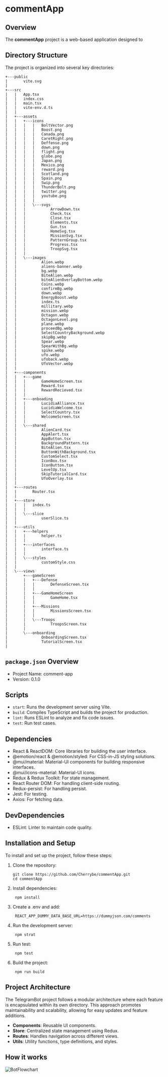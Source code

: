 # commentApp

## Overview

The **commentApp** project is a web-based application designed to 

## Directory Structure

The project is organized into several key directories:

```plaintext
+---public
|       vite.svg
|
+---src
|   |   App.tsx
|   |   index.css
|   |   main.tsx
|   |   vite-env.d.ts
|   |
|   +---assets
|   |   +---icons
|   |   |   |   BoltVector.png
|   |   |   |   Boost.png
|   |   |   |   Canada.png
|   |   |   |   CaretRight.png
|   |   |   |   Deffense.png
|   |   |   |   down.png
|   |   |   |   flight.png
|   |   |   |   globe.png
|   |   |   |   Japan.png
|   |   |   |   Mexico.png
|   |   |   |   reward.png
|   |   |   |   Scotland.png
|   |   |   |   Spain.png
|   |   |   |   Swip.png
|   |   |   |   ThunderBolt.png
|   |   |   |   twitter.png
|   |   |   |   youtube.png
|   |   |   |
|   |   |   \---svgs
|   |   |           ArrowDown.tsx
|   |   |           Check.tsx
|   |   |           Close.tsx
|   |   |           Elements.tsx
|   |   |           Gun.tsx
|   |   |           HomeSvg.tsx
|   |   |           MissionSvg.tsx
|   |   |           PatternGroup.tsx
|   |   |           Progress.tsx
|   |   |           TroopSvg.tsx
|   |   |
|   |   \---images
|   |           Alien.webp
|   |           aliens-banner.webp
|   |           bg.webp
|   |           BiteAlien.webp
|   |           biteAlienOverlayBottom.webp
|   |           Coins.webp
|   |           confirmBg.webp
|   |           down.webp
|   |           EnergyBoost.webp
|   |           index.ts
|   |           millitary.webp
|   |           mission.webp
|   |           Octagon.webp
|   |           OctagonLevel.png
|   |           plane.webp
|   |           proceedBg.webp
|   |           SelectCountryBackground.webp
|   |           skipBg.webp
|   |           Spear.webp
|   |           SpearWithBg.webp
|   |           spike.webp
|   |           ufo.webp
|   |           ufoback.webp
|   |           UfoVector.webp
|   |
|   +---components
|   |   +---game
|   |   |       GameHomeScreen.tsx
|   |   |       Reward.tsx
|   |   |       RewardRecieved.tsx
|   |   |
|   |   +---onboading
|   |   |       LucidiaAlliance.tsx
|   |   |       LucidiaWelcome.tsx
|   |   |       SelectCountry.tsx
|   |   |       WelcomeScreen.tsx
|   |   |
|   |   \---shared
|   |           AlienCard.tsx
|   |           AppAlert.tsx
|   |           AppButton.tsx
|   |           BackgroundPattern.tsx
|   |           BiteAlien.tsx
|   |           ButtonWithBackground.tsx
|   |           CustomSelect.tsx
|   |           IconBox.tsx
|   |           IconButton.tsx
|   |           LevelUp.tsx
|   |           SkipTutorialCard.tsx
|   |           UfoOverlay.tsx
|   |
|   +---routes
|   |       Router.tsx
|   |       
|   +---store
|   |   |   index.ts
|   |   |
|   |   \---slice
|   |           userSlice.ts
|   |
|   +---utils
|   |   +---helpers
|   |   |       helper.ts
|   |   |
|   |   +---interfaces
|   |   |       interface.ts
|   |   |
|   |   \---styles
|   |           customStyle.css
|   |
|   \---views
|       +---gameScreen
|       |   +---Defense
|       |   |       DefenseScreen.tsx
|       |   |
|       |   +---GameHomeScreen
|       |   |       GameHome.tsx
|       |   |
|       |   +---Missions
|       |   |       MissionsScreen.tsx
|       |   |
|       |   \---Troops
|       |           TroopsScreen.tsx
|       |
|       \---onboarding
|               OnboardingScreen.tsx
|               TutorialScreen.tsx
|
```
## `package.json` Overview
- Project Name: comment-app
- Version: 0.1.0

## Scripts
- `start`: Runs the development server using Vite.
- `build`: Compiles TypeScript and builds the project for production.
- `lint`: Runs ESLint to analyze and fix code issues.
- `test`: Run test cases.

## Dependencies
- React & ReactDOM: Core libraries for building the user interface.
- @emotion/react & @emotion/styled: For CSS-in-JS styling solutions.
- @mui/material: Material-UI components for building responsive interfaces.
- @mui/icons-material: Material-UI icons.
- Redux & Redux Toolkit: For state management.
- React Router DOM: For handling client-side routing.
- Redux-persist: For handling persist.
- Jest: For testing.
- Axios: For fetching data.

## DevDependencies
- ESLint: Linter to maintain code quality.

## Installation and Setup
To install and set up the project, follow these steps:
1. Clone the repository:
   ```
   git clone https://github.com/Cherrybe/commentApp.git
   cd commentApp
   ```
2. Install dependencies:
   ```
    npm install
   ```
3. Create a .env and add:
   ```
    REACT_APP_DUMMY_DATA_BASE_URL=https://dummyjson.com/comments
   ```
4. Run the development server:
   ```
    npm strat
   ```
5. Run test:
   ```
    npm test
   ```
6. Build the project:
   ```
    npm run build
   ```

## Project Architecture
The TelegramBot project follows a modular architecture where each feature is encapsulated within its own directory. This approach promotes maintainability and scalability, allowing for easy updates and feature additions.
- **Components**: Reusable UI components.
- **Store**: Centralized state management using Redux.
- **Routes**: Handles navigation across different views.
- **Utils**: Utility functions, type definitions, and styles.

## How it works
![BotFlowchart](https://github.com/user-attachments/assets/4882d6a0-e6f5-46e3-a859-31d08ea5a748)
